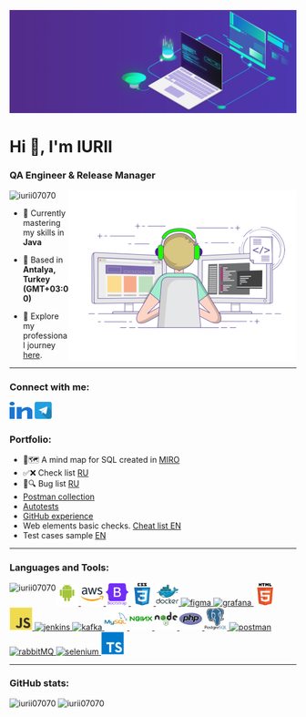![MasterHead](https://github.com/Iurii07070/Iurii07070/blob/main/banner-gif.gif)
# Hi 👋, I'm IURII

### QA Engineer & Release Manager

<img align="right" alt="Coding" width="400" src="main-image.gif">

<p><img src="https://komarev.com/ghpvc/?username=iurii07070&label=Profile%20views&color=0e75b6&style=flat" alt="iurii07070" /></p>

- 🌱 Currently mastering my skills in **Java**

- 🏡 Based in **Antalya, Turkey (GMT+03:00)**

- 📄 Explore my professional journey [here](https://www.linkedin.com/in/presnov/).

---

### Connect with me:
<p>
<a href="https://linkedin.com/in/presnov" target="blank"><img src="linkedIn-alt.svg" alt="presnov" height="30" width="40" /></a>
<a href="https://t.me/Iurii07070" target="blank"><img src="telegram_icon.png" alt="presnov" height="30" width="30" /></a>
</p>

### Portfolio:

- 🧠🗺️  A mind map for SQL created in [MIRO](https://miro.com/app/board/uXjVP_7BD8Y=/)
- ✅❌	Check list [RU](https://docs.google.com/spreadsheets/d/1za4sIPUU33VC6ZHJq_3xC3GBZSt7LOlXag1YbnMsBpA/edit?usp=sharing)
- 🐞🔍	Bug list [RU](https://docs.google.com/spreadsheets/d/1OsbrybvPmf29uwqYLLffzObJNHUSOYHiTK7p9DG2O-M/edit?usp=sharing)
- [Postman collection](https://github.com/Iurii07070/Iurii07070/blob/main/Postman%20integration/postman-collection-sample.json)
- [Autotests](https://github.com/Iurii07070/fh-webapp-test-iurii)
- [GitHub experience](https://github.com/Iurii07070/Sprint_6/pull/5)
- Web elements basic checks. [Cheat list EN](https://github.com/Iurii07070/Iurii07070/blob/main/Cheat%20list%20web%20elements.pdf)
- Test cases sample [EN](https://drive.google.com/file/d/1_GQs7SHqVT5KrMiTDZv7yLPvVg5a0o7o/view?usp=sharing)

---
### Languages and Tools:

<div align="left">
  <p><img align="left" src="https://github-readme-stats.vercel.app/api/top-langs?username=iurii07070&show_icons=true&locale=en&layout=compact" alt="iurii07070" /></p>
</div>

<p align="left">
  <a href="https://developer.android.com" target="_blank" rel="noreferrer">
    <img src="https://raw.githubusercontent.com/devicons/devicon/master/icons/android/android-original-wordmark.svg" alt="android" width="40" height="40"/>
  </a>
  <a href="https://aws.amazon.com" target="_blank" rel="noreferrer">
    <img src="https://raw.githubusercontent.com/devicons/devicon/master/icons/amazonwebservices/amazonwebservices-original-wordmark.svg" alt="aws" width="40" height="40"/>
  </a>
  <a href="https://getbootstrap.com" target="_blank" rel="noreferrer">
    <img src="https://raw.githubusercontent.com/devicons/devicon/master/icons/bootstrap/bootstrap-plain-wordmark.svg" alt="bootstrap" width="40" height="40"/>
  </a>
  <a href="https://www.w3schools.com/css/" target="_blank" rel="noreferrer">
    <img src="https://raw.githubusercontent.com/devicons/devicon/master/icons/css3/css3-original-wordmark.svg" alt="css3" width="40" height="40"/>
  </a>
  <a href="https://www.docker.com/" target="_blank" rel="noreferrer">
    <img src="https://raw.githubusercontent.com/devicons/devicon/master/icons/docker/docker-original-wordmark.svg" alt="docker" width="40" height="40"/>
  </a>
  <a href="https://www.figma.com/" target="_blank" rel="noreferrer">
    <img src="https://www.vectorlogo.zone/logos/figma/figma-icon.svg" alt="figma" width="40" height="40"/>
  </a>
  <a href="https://grafana.com" target="_blank" rel="noreferrer">
    <img src="https://www.vectorlogo.zone/logos/grafana/grafana-icon.svg" alt="grafana" width="40" height="40"/>
  </a>
  <a href="https://www.w3.org/html/" target="_blank" rel="noreferrer">
    <img src="https://raw.githubusercontent.com/devicons/devicon/master/icons/html5/html5-original-wordmark.svg" alt="html5" width="40" height="40"/>
  </a>
  <a href="https://developer.mozilla.org/en-US/docs/Web/JavaScript" target="_blank" rel="noreferrer">
    <img src="https://raw.githubusercontent.com/devicons/devicon/master/icons/javascript/javascript-original.svg" alt="javascript" width="40" height="40"/>
  </a>
  <a href="https://www.jenkins.io" target="_blank" rel="noreferrer">
    <img src="https://www.vectorlogo.zone/logos/jenkins/jenkins-icon.svg" alt="jenkins" width="40" height="40"/>
  </a>
  <a href="https://kafka.apache.org/" target="_blank" rel="noreferrer">
    <img src="https://www.vectorlogo.zone/logos/apache_kafka/apache_kafka-icon.svg" alt="kafka" width="40" height="40"/>
  </a>
  <a href="https://www.mysql.com/" target="_blank" rel="noreferrer">
    <img src="https://raw.githubusercontent.com/devicons/devicon/master/icons/mysql/mysql-original-wordmark.svg" alt="mysql" width="40" height="40"/>
  </a>
  <a href="https://www.nginx.com" target="_blank" rel="noreferrer">
    <img src="https://raw.githubusercontent.com/devicons/devicon/master/icons/nginx/nginx-original.svg" alt="nginx" width="40" height="40"/>
  </a>
  <a href="https://nodejs.org" target="_blank" rel="noreferrer">
    <img src="https://raw.githubusercontent.com/devicons/devicon/master/icons/nodejs/nodejs-original-wordmark.svg" alt="nodejs" width="40" height="40"/>
  </a>
  <a href="https://www.php.net" target="_blank" rel="noreferrer">
    <img src="https://raw.githubusercontent.com/devicons/devicon/master/icons/php/php-original.svg" alt="php" width="40" height="40"/>
  </a>
  <a href="https://www.postgresql.org" target="_blank" rel="noreferrer">
    <img src="https://raw.githubusercontent.com/devicons/devicon/master/icons/postgresql/postgresql-original-wordmark.svg" alt="postgresql" width="40" height="40"/>
  </a>
  <a href="https://postman.com" target="_blank" rel="noreferrer">
    <img src="https://www.vectorlogo.zone/logos/getpostman/getpostman-icon.svg" alt="postman" width="40" height="40"/>
  </a>
  <a href="https://www.rabbitmq.com" target="_blank" rel="noreferrer">
    <img src="https://www.vectorlogo.zone/logos/rabbitmq/rabbitmq-icon.svg" alt="rabbitMQ" width="40" height="40"/>
  </a>
  <a href="https://www.selenium.dev" target="_blank" rel="noreferrer">
    <img src="https://raw.githubusercontent.com/detain/svg-logos/780f25886640cef088af994181646db2f6b1a3f8/svg/selenium-logo.svg" alt="selenium" width="40" height="40"/>
  </a>
  <a href="https://www.typescriptlang.org/" target="_blank" rel="noreferrer">
    <img src="https://raw.githubusercontent.com/devicons/devicon/master/icons/typescript/typescript-original.svg" alt="typescript" width="40" height="40"/>
  </a>
</p>

---
### GitHub stats:

<img src="https://github-readme-stats.vercel.app/api?username=iurii07070&show_icons=true&locale=en" alt="iurii07070" />
<img src="https://github-readme-streak-stats.herokuapp.com/?user=iurii07070&" alt="iurii07070" />
